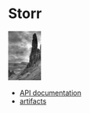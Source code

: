 # Storr

[logo]: https://github.com/adam-p/markdown-here/raw/master/src/common/images/icon48.png "Logo Title Text 2"

<img src="images/old_man_small.jpg" height="100" alt="Old man of Storr by G.Kirby">

* [API documentation](https://quicksilver.host.cs.st-andrews.ac.uk/apidocs/storr/)
* [artifacts](https://quicksilver.host.cs.st-andrews.ac.uk/artifacts/storr/)
